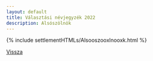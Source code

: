```yaml
---
layout: default
title: Választási névjegyzék 2022
description: Alsószölnök
---
```


{% include settlementHTMLs/Alsooszooxlnooxk.html %}

[Vissza](./)